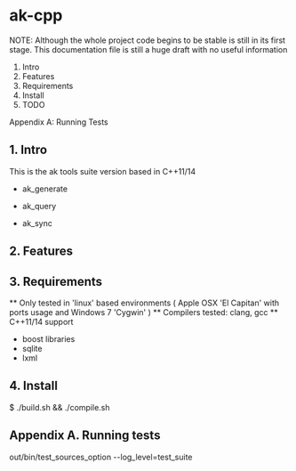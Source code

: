 # ak-cpp

NOTE: 
Although the whole project code begins to be stable is still in its first stage.
This documentation file is still a huge draft with no useful information



1. Intro
2. Features
3. Requirements
4. Install
5. TODO

Appendix A: Running Tests 




## 1. Intro

This is the ak tools suite version based in C++11/14

* ak_generate

* ak_query

* ak_sync



## 2. Features


## 3. Requirements

** Only tested in 'linux' based environments ( Apple OSX 'El Capitan' with ports usage and Windows 7 'Cygwin' )
** Compilers tested: clang, gcc
** C++11/14 support


* boost libraries
* sqlite
* lxml



## 4. Install

$ ./build.sh && ./compile.sh



## Appendix A. Running tests

out/bin/test_sources_option --log_level=test_suite



